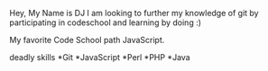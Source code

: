 Hey, My Name is DJ
I am looking to further my knowledge of git by participating in codeschool
and learning by doing :)

My favorite Code School path JavaScript.

deadly skills
*Git
*JavaScript
*Perl
*PHP
*Java
